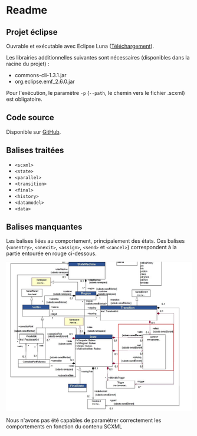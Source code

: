 # Readme

## Projet éclipse 

Ouvrable et exécutable avec Eclipse Luna (<a href="https://www.eclipse.org/downloads/packages/release/luna/sr2">Téléchargement</a>).

 Les librairies additionnelles suivantes sont nécessaires (disponibles dans la racine du projet) : 

- commons-cli-1.3.1.jar
- org.eclipse.emf_2.6.0.jar

Pour l'exécution, le paramètre `-p` (`--path`, le chemin vers le fichier .scxml) est obligatoire. 

## Code source

Disponible sur <a href="https://github.com/nicotitine/projet-tutore">GitHub</a>.

## Balises traitées

- `<scxml>`
- `<state>`
- `<parallel>`
- `<transition>`
- `<final>`
- `<history>`
- `<datamodel>`
- `<data>`

## Balises manquantes 

Les balises liées au comportement, principalement des états. Ces balises (`<onentry>`, `<onexit>`, `<assign>`, `<send>` et `<cancel>`)  correspondent à la partie entourée en rouge ci-dessous.

![](./classDiagram_stateMachines.jpg)

Nous n'avons pas été capables de paramétrer correctement les comportements en fonction du contenu SCXML